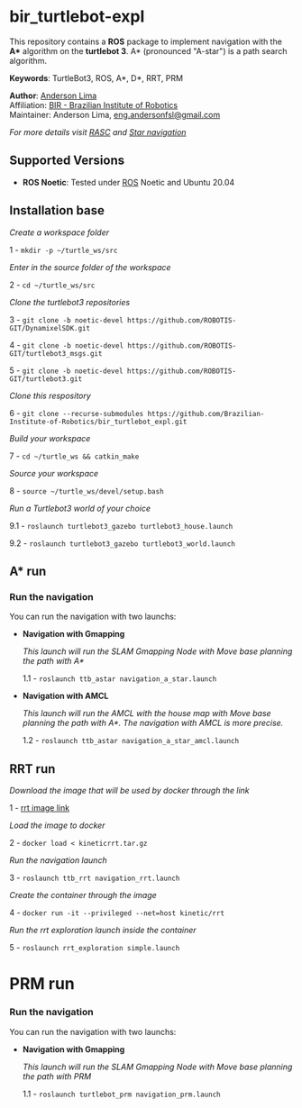 # bir_turtlebot-expl

This repository contains a **ROS** package to implement navigation with the  **A\*** algorithm on the **turtlebot 3**. A* (pronounced "A-star") is a path search algorithm.

**Keywords**: TurtleBot3, ROS, A*, D*, RRT, PRM

**Author**: [Anderson Lima](https://github.com/aldenpower)<br />
Affiliation: [BIR - Brazilian Institute of Robotics](https://github.comBrazilian-Institute-of-Robotics) <br />
Maintainer: Anderson Lima, eng.andersonfsl@gmail.com

_For more details visit [RASC](https://www.braziliansinrobotics.com/) and [Star navigation](https://www.braziliansinrobotics.com/2021-12-10-turtlebot3-astar-navigation/)_


## Supported Versions
- **ROS Noetic**: Tested under [ROS](https://www.ros.org/) Noetic and Ubuntu 20.04

## Installation base

_Create a workspace folder_

1 - `mkdir -p ~/turtle_ws/src`

_Enter in the source folder of the workspace_

2 - `cd ~/turtle_ws/src`

_Clone the turtlebot3 repositories_

3 - `git clone -b noetic-devel https://github.com/ROBOTIS-GIT/DynamixelSDK.git`

4 - `git clone -b noetic-devel https://github.com/ROBOTIS-GIT/turtlebot3_msgs.git`

5 - `git clone -b noetic-devel https://github.com/ROBOTIS-GIT/turtlebot3.git`

_Clone this respository_

6 - `git clone --recurse-submodules https://github.com/Brazilian-Institute-of-Robotics/bir_turtlebot_expl.git`

_Build your workspace_

7 - `cd ~/turtle_ws && catkin_make`

_Source your workspace_

8 - `source ~/turtle_ws/devel/setup.bash`

_Run a Turtlebot3 world of your choice_

9.1 - `roslaunch turtlebot3_gazebo turtlebot3_house.launch`

9.2 - `roslaunch turtlebot3_gazebo turtlebot3_world.launch`


## A* run

### Run the navigation

You can run the navigation with two launchs:

- **Navigation with Gmapping**

    _This launch will run the SLAM Gmapping Node with Move base planning the path with A*_

    1.1 - `roslaunch ttb_astar navigation_a_star.launch`

- **Navigation with AMCL**

    _This launch will run the AMCL with the house map with Move base planning the path with A*. The navigation with AMCL is more precise._

    1.2 - `roslaunch ttb_astar navigation_a_star_amcl.launch`

## RRT run

_Download the image that will be used by docker through the link_

1 - [rrt image link](https://drive.google.com/file/d/19lIg9ob_BZekCTNvuxKBq69jxl-yBjjp/view?usp=sharing)

_Load the image to docker_

2 - `docker load < kineticrrt.tar.gz`

_Run the navigation launch_

3 - `roslaunch ttb_rrt navigation_rrt.launch`

_Create the container through the image_

4 - `docker run -it --privileged --net=host kinetic/rrt`

_Run the rrt exploration launch inside the container_

5 - `roslaunch rrt_exploration simple.launch`

# PRM run

### Run the navigation

You can run the navigation with two launchs:

- **Navigation with Gmapping**

    _This launch will run the SLAM Gmapping Node with Move base planning the path with PRM_

    1.1 - `roslaunch turtlebot_prm navigation_prm.launch`
